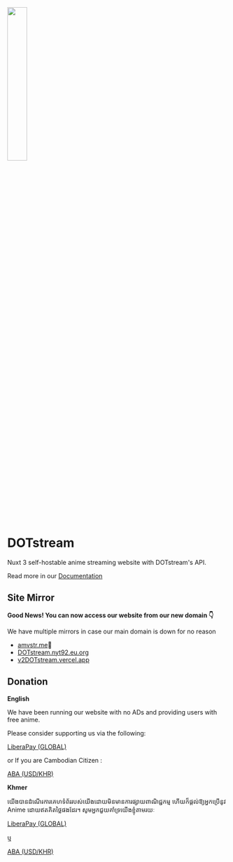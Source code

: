<img src="https://cdn-global.nyt92.eu.org/amv.png" width=30% />

# DOTstream

Nuxt 3 self-hostable anime streaming website with DOTstream's API.  

Read more in our [Documentation](https://amvdocs.pages.dev/introduction) 

## Site Mirror

__Good News! You can now access our website from our new domain 👇__

We have multiple mirrors in case our main domain is down for no reason

- [amvstr.me](https://amvstr.me)🌟
- [DOTstream.nyt92.eu.org](https://DOTstream.nyt92.eu.org)
- [v2DOTstream.vercel.app](https://v2DOTstream.vercel.app)

## Donation

__English__

We have been running our website with no ADs and providing users with free anime.

Please consider supporting us via the following:

[LiberaPay (GLOBAL)](https://en.liberapay.com/DOTstream/)

or If you are Cambodian Citizen :

[ABA (USD/KHR)](https://nyt92.eu.org/donation#khmer)  

__Khmer__

យើង​បាន​ដំណើរការ​គេហទំព័រ​របស់​យើង​ដោយ​មិន​មាន​ការ​ផ្សាយ​ពាណិជ្ជកម្ម ហើយ​ក៏​ផ្តល់​ឱ្យ​អ្នក​ប្រើ​នូវ​ Anime ដោយ​ឥត​គិត​ថ្លៃ​ផង​ដែរ។
សូមអ្នកជួយគាំទ្រយើងខ្ញុំតាមរយៈ

[LiberaPay (GLOBAL)](https://en.liberapay.com/DOTstream/)

ឬ

[ABA (USD/KHR)](https://nyt92.eu.org/donation#khmer)  

